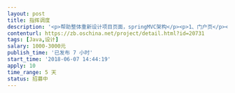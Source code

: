 ```yaml
---                
layout: post       
title: 指挥调度           
description: '<p>帮助整体重新设计项目页面，springMVC架构</p><p>1、门户页</p><p>2、数据展示页</p><p>3、工作台页面</p>'     
contenturl: https://zb.oschina.net/project/detail.html?id=20731      
tags: [Java,设计]            
salary: 1000-3000元          
publish_time: '已发布 7 小时'         
start_time: '2018-06-07 14:44:19'           
apply: 10                   
time_range: 5 天              
status: 招募中                  
---                 
```

